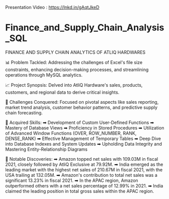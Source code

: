 Presentation Video : https://lnkd.in/gAqtJkeD

# Finance_and_Supply_Chain_Analysis_SQL

FINANCE AND SUPPLY CHAIN ANALYTICS OF ATLIQ HARDWARES

📊 Problem Tackled: Addressing the challenges of Excel's file size constraints, enhancing decision-making processes, and streamlining operations through MySQL analytics.

📈 Project Synopsis: Delved into AtliQ Hardware's sales, products, customers, and regional data to derive critical insights.

🎯 Challenges Conquered: Focused on pivotal aspects like sales reporting, market trend analysis, customer behavior patterns, and predictive supply chain forecasting.

🔑 Acquired Skills: ➡ Development of Custom User-Defined Functions ➡ Mastery of Database Views ➡ Proficiency in Stored Procedures ➡ Utilization of Advanced Window Functions (OVER, ROW_NUMBER, RANK, DENSE_RANK) ➡ Effective Management of Temporary Tables ➡ Deep Dive into Database Indexes and System Updates ➡ Upholding Data Integrity and Mastering Entity-Relationship Diagrams

🔄 Notable Discoveries: ➡ Amazon topped net sales with 109.03M in fiscal 2021, closely followed by AtliQ Exclusive at 79.92M. ➡ India emerged as the leading market with the highest net sales of 210.67M in fiscal 2021, with the USA trailing at 132.05M. ➡ Amazon's contribution to total net sales was a significant 13.23% in fiscal 2021. ➡ In the APAC region, Amazon outperformed others with a net sales percentage of 12.99% in 2021. ➡ India claimed the leading position in total gross sales within the APAC region.


